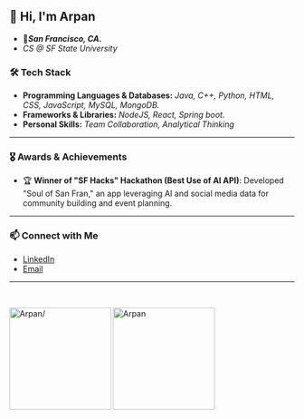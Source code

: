## 👋 Hi, I'm Arpan

- 📍***San Francisco, CA.***
- *CS @ SF State University*



### 🛠️ Tech Stack

- **Programming Languages & Databases:**     *Java, C++, Python, HTML, CSS, JavaScript, MySQL, MongoDB.*
- **Frameworks & Libraries:**                *NodeJS, React, Spring boot.*
- **Personal Skills:**                       *Team Collaboration, Analytical Thinking*

---

### 🎖️ Awards & Achievements

- 🏆 **Winner of "SF Hacks" Hackathon (Best Use of AI API)**: Developed "Soul of San Fran," an app leveraging AI and social media data for community building and event planning.

---

### 📫 Connect with Me

- [LinkedIn](https://www.linkedin.com/in/arpan-savani-0923b8292/)
- [Email](mailto:arpan22savani@outlook.com)

---

<br/>

<p>
<img align="left" height="180em" src="https://github-readme-stats.vercel.app/api/top-langs/?username=Arpan2207&theme=github_dark&hide_border=false&include_all_commits=true&count_private=false&layout=compact" alt=Arpan/>
<img align="center" height="180em" src="https://nirzak-streak-stats.vercel.app/?user=Arpan2207&theme=github_dark&hide_border=false" alt="Arpan" /></p>
<!-- Proudly created with GPRM ( https://gprm.itsvg.in ) -->
